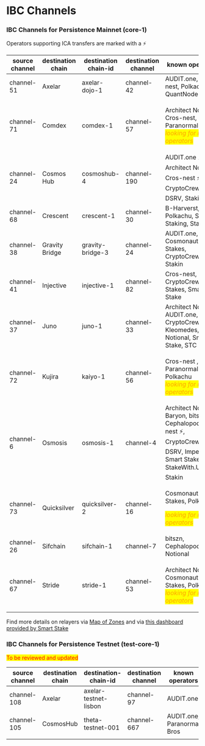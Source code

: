 # IBC Channels

### **IBC Channels for Persistence Mainnet (core-1)**

Operators supporting ICA transfers are marked with a ⚡️

| source channel | destination chain | destination chain-id | destination channel | known operators                                                                                                                |
| -------------- | ----------------- | -------------------- | ------------------- | ------------------------------------------------------------------------------------------------------------------------------ |
| channel-51     | Axelar            | axelar-dojo-1        | channel-42          | AUDIT.one, Cros-nest, Polkachu, QuantNode                                                                                      |
| channel-71     | Comdex            | comdex-1             | channel-57          | <p>Architect Nodes, Cros-nest, Paranormal Bros<br><em><mark style="color:orange;">looking for more operators</mark></em></p>   |
| channel-24     | Cosmos Hub        | cosmoshub-4          | channel-190         | AUDIT.one ⚡, Architect Nodes ⚡️, Cros-nest ⚡️, CryptoCrew ⚡, DSRV, Stakin                                                      |
| channel-68     | Crescent          | crescent-1           | channel-30          | B-Harverst, Polkachu, Simply Staking, Stakely                                                                                  |
| channel-38     | Gravity Bridge    | gravity-bridge-3     | channel-24          | AUDIT.one, bitszn, Cosmonaut Stakes, CryptoCrew, Stakin                                                                        |
| channel-41     | Injective         | injective-1          | channel-82          | Cros-nest, CryptoCrew, High Stakes, Smart Stake                                                                                |
| channel-37     | Juno              | juno-1               | channel-33          | Architect Nodes, AUDIT.one, CryptoCrew, Kleomedes, Notional, Smart Stake, STC Capital                                          |
| channel-72     | Kujira            | kaiyo-1              | channel-56          | <p>Cros-nest , Paranormal Bros, Polkachu<br><em><mark style="color:orange;">looking for more operators</mark></em></p>         |
| channel-6      | Osmosis           | osmosis-1            | channel-4           | Architect Nodes, Baryon, bitszn, Cephalopod,Cros-nest ⚡️, CryptoCrew ⚡️, DSRV, Imperator, Smart Stake, StakeWith.Us ⚡️, Stakin |
| channel-73     | Quicksilver       | quicksilver-2        | channel-16          | <p>Cosmonaut Stakes, Polkachu</p><p><em><mark style="color:orange;">looking for more operators</mark></em></p>                 |
| channel-26     | Sifchain          | sifchain-1           | channel-7           | bitszn, Cephalopod, Notional                                                                                                   |
| channel-67     | Stride            | stride-1             | channel-53          | <p>Architect Nodes, Cosmonaut Stakes, Polkachu<br><em><mark style="color:orange;">looking for more operators</mark></em></p>   |

Find more details on relayers via [Map of Zones](https://mapofzones.com/zones/core-1/peers?columnKey=ibcVolumeIn\&period=30d) and via [this dashboard provided by Smart Stake](https://relayers.smartstake.io/network/XPRT)

### **IBC Channels for Persistence Testnet (test-core-1)**

<mark style="color:red;">To be reviewed and updated</mark>

| source channel | destination chain | destination-chain-id  | destination channel | known operators            |
| -------------- | ----------------- | --------------------- | ------------------- | -------------------------- |
| channel-108    | Axelar            | axelar-testnet-lisbon | channel-97          | AUDIT.one                  |
| channel-105    | CosmosHub         | theta-testnet-001     | channel-667         | AUDIT.one, Paranormal Bros |
|                |                   |                       |                     |                            |
